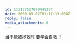 ```yaml
---
id: 111137527879445234
date: 2009-05-02T01:17:13.000Z
reply: false
media_attachments: 0
---
```


当不能被拯救时 要学会自救 .!

